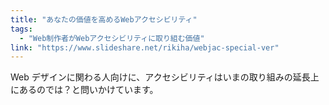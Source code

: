 ```yaml
---
title: "あなたの価値を高めるWebアクセシビリティ"
tags:
  - "Web制作者がWebアクセシビリティに取り組む価値"
link: "https://www.slideshare.net/rikiha/webjac-special-ver"
---
```


Web デザインに関わる人向けに、アクセシビリティはいまの取り組みの延長上にあるのでは？と問いかけています。
